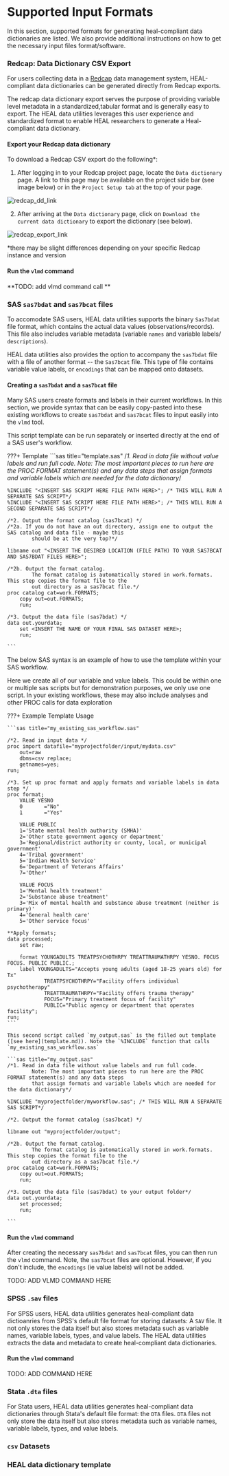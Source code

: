 # Supported Input Formats

In this section, supported formats for generating heal-compliant data dictionaries are listed. We also provide additional instructions on how to get the necessary input files format/software.

### Redcap: Data Dictionary CSV Export

For users collecting data in a [Redcap](https://www.project-redcap.org) data management system, HEAL-compliant data dictionaries can be generated directly from Redcap exports. 

The redcap data dictionary export serves the purpose of providing variable level metadata in a standardized,tabular format and is generally easy to export. The HEAL data utilities leverages this user experience and standardized format to enable HEAL researchers to generate a Heal-compliant data dictionary. 


#### Export your Redcap data dictionary 

To download a Redcap CSV export do the following*: 


1. After logging in to your Redcap project page, locate the `Data dictionary` page. A link to this page may be available on the project side bar (see image below) or in the `Project Setup tab` at the top of your page.

![redcap_dd_link](assets/redcap_data_dictionary_page.png "Redcap DD Export button")

2. After arriving at the `Data dictionary` page, click on `Download the current data dictionary` to export the dictionary (see below).

![redcap_export_link](assets/redcap_csv_dd_export_link.png "Redcap DD Export button")

*there may be slight differences depending on your specific Redcap instance and version

#### Run the `vlmd` command

**TODO: add vlmd command call **

### SAS `sas7bdat` and `sas7bcat` files

To accomodate SAS users, HEAL data utilities supports the binary `Sas7bdat` file format, which contains the actual data values (observations/records). This file also includes variable metadata (variable `names` and variable labels/ `descriptions`).

HEAL data utilities also provides the option to accompany the `sas7bdat` file with a file of another format -- the `Sas7bcat` file.  This type of file contains variable value labels, or `encodings` that can be mapped onto datasets. 

#### Creating a `sas7bdat` and a `sas7bcat` file

Many SAS users create formats and labels in their current workflows. In this section, we provide syntax that can be easily copy-pasted into these existing workflows to create `sas7bdat` and `sas7bcat` files to input easily into the `vlmd` tool. 

This script template can be run separately or inserted directly at the end of a SAS user's workflow.

???+ Template
    ```sas title="template.sas"
    /*1. Read in data file without value labels and run full code. 
            Note: The most important pieces to run here are the PROC FORMAT statement(s) and any data steps 
            that assign formats and variable labels which are needed for the data dictionary*/

    %INCLUDE "<INSERT SAS SCRIPT HERE FILE PATH HERE>"; /* THIS WILL RUN A SEPARATE SAS SCRIPT*/
    %INCLUDE "<INSERT SAS SCRIPT HERE FILE PATH HERE>"; /* THIS WILL RUN A SECOND SEPARATE SAS SCRIPT*/

    /*2. Output the format catalog (sas7bcat) */
    /*2a. If you do not have an out directory, assign one to output the SAS catalog and data file - maybe this 
            should be at the very top?*/

    libname out "<INSERT THE DESIRED LOCATION (FILE PATH) TO YOUR SAS7BCAT AND SAS7BDAT FILES HERE>";

    /*2b. Output the format catalog.
            The format catalog is automatically stored in work.formats. This step copies the format file to the 
            out directory as a sas7bcat file.*/
    proc catalog cat=work.FORMATS;
        copy out=out.FORMATS;
        run;
        
    /*3. Output the data file (sas7bdat) */
    data out.yourdata;
        set <INSERT THE NAME OF YOUR FINAL SAS DATASET HERE>;
        run;

    ```


The below SAS syntax is an example of how to use the template within your SAS workflow.

Here we create all of our variable and value labels. This could be within one or multiple sas scripts
but for demonstration purposes, we only use one script. In your existing workflows, these may also include analyses and other PROC calls for data exploration

???+ Example Template Usage

    ```sas title="my_existing_sas_workflow.sas"

    /*2. Read in input data */
    proc import datafile="myprojectfolder/input/mydata.csv"
        out=raw
        dbms=csv replace;
        getnames=yes;
    run;

    /*3. Set up proc format and apply formats and variable labels in data step */
    proc format;
        VALUE YESNO
        0		="No"
        1		="Yes"
        
        VALUE PUBLIC
        1='State mental health authority (SMHA)'
        2='Other state government agency or department'
        3='Regional/district authority or county, local, or municipal government'
        4='Tribal government'
        5='Indian Health Service'
        6='Department of Veterans Affairs'
        7='Other'
        
        VALUE FOCUS
        1='Mental health treatment'
        2='Substance abuse treatment'
        3='Mix of mental health and substance abuse treatment (neither is primary)'
        4='General health care'
        5='Other service focus'

    **Apply formats;
    data processed;
        set raw;
        
        format YOUNGADULTS TREATPSYCHOTHRPY TREATTRAUMATHRPY YESNO. FOCUS FOCUS. PUBLIC PUBLIC.;
        label YOUNGADULTS="Accepts young adults (aged 18-25 years old) for Tx"
                TREATPSYCHOTHRPY="Facility offers individual psychotherapy"
                TREATTRAUMATHRPY="Facility offers trauma therapy"
                FOCUS="Primary treatment focus of facility"
                PUBLIC="Public agency or department that operates facility";
    run;
    ```

    This second script called `my_output.sas` is the filled out template ([see here](template.md)). Note the `%INCLUDE` function that calls `my_existing_sas_workflow.sas`

    ```sas title="my_output.sas"
    /*1. Read in data file without value labels and run full code. 
            Note: The most important pieces to run here are the PROC FORMAT statement(s) and any data steps 
            that assign formats and variable labels which are needed for the data dictionary*/

    %INCLUDE "myprojectfolder/myworkflow.sas"; /* THIS WILL RUN A SEPARATE SAS SCRIPT*/

    /*2. Output the format catalog (sas7bcat) */

    libname out "myprojectfolder/output";

    /*2b. Output the format catalog.
            The format catalog is automatically stored in work.formats. This step copies the format file to the 
            out directory as a sas7bcat file.*/
    proc catalog cat=work.FORMATS;
        copy out=out.FORMATS;
        run;
        
    /*3. Output the data file (sas7bdat) to your output folder*/
    data out.yourdata;
        set processed;
        run;

    ```

#### Run the `vlmd` command

After creating the necessary `sas7bdat` and `sas7bcat` files, you can then run the `vlmd` command. Note, the `sas7bcat` files are optional. However, if you don't include, the `encodings` (ie value labels) will not be added.

TODO: ADD VLMD COMMAND HERE


### SPSS `.sav` files

For SPSS users, HEAL data utilities generates heal-compliant data dictioanries from SPSS's default file format for storing datasets: A `SAV` file. It not only stores the data itself but also stores metadata such as variable names, variable labels, types, and value labels. The HEAL data utilities extracts the data and metadata to create heal-compliant data dictionaries.


<!-- ### Creating a well-annotated `sav` file

TO ADD -->

#### Run the `vlmd` command

TODO: ADD COMMAND HERE

### Stata `.dta` files

For Stata users, HEAL data utilities generates heal-compliant data dictionaries through Stata's default file format: the `DTA` files. `DTA` files not only store the data itself but also stores metadata such as variable names, variable labels, types, and value labels.

<!-- ### Creating a well-annotated `dta` file

TO ADD -->

### `csv` Datasets


### HEAL data dictionary template